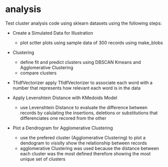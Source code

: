 # analysis

Test cluster analysis code using sklearn datasets using the following steps:

- Create a Simulated Data for Illustration
  - plot sctter plots using sample data of 300 records using make_blobs
  
- Clustering
  - define fit and predict clusters using DBSCAN Kmeans and Agglomerative Clustering
  - compare clusters
  
- TfidfVectorizer
  apply TfidfVectorizer to associate each word with a number that represents how relevant each word is in the data
  
- Apply Levenshtein Distance with KMedoids Model
  - use Levenshtein Distance to evaluate the difference between records by calulating the insertions, deletions or substitutions 
    that differenciates one recored from the other
    
- Plot a Dendrogram for Agglomerative Clustering
  - use the prefered cluster (Agglomerative Clustering) to plot a dendogram to visislly show the relationship between records
  - agglomerative Clustering was used because the distance between each cluster was the most defined therefore showing the most unique set of clusters
